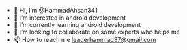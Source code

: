 - 👋 Hi, I’m @HammadAhsan341
- 👀 I’m interested in android development
- 🌱 I’m currently learning android development
- 💞️ I’m looking to collaborate on some experts who helps me
- 📫 How to reach me leaderhammad37@gmail.com

<!---
HammadAhsan341/HammadAhsan341 is a ✨ special ✨ repository because its `README.md` (this file) appears on your GitHub profile.
You can click the Preview link to take a look at your changes.
--->

